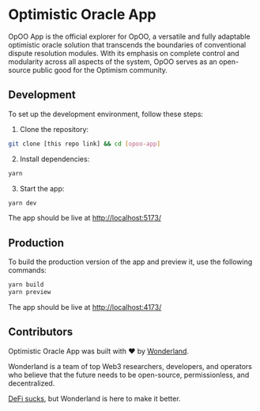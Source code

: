 # Optimistic Oracle App

OpOO App is the official explorer for OpOO, a versatile and fully adaptable optimistic oracle solution that transcends the boundaries of conventional dispute resolution modules. With its emphasis on complete control and modularity across all aspects of the system, OpOO serves as an open-source public good for the Optimism community.

## Development

To set up the development environment, follow these steps:

1. Clone the repository:

```bash
git clone [this repo link] && cd [opoo-app]
```

2. Install dependencies:

```bash
yarn
```

3. Start the app:

```bash
yarn dev
```

The app should be live at [http://localhost:5173/](http://localhost:5173/)

## Production

To build the production version of the app and preview it, use the following commands:

```bash
yarn build
yarn preview
```

The app should be live at [http://localhost:4173/](http://localhost:4173/)

## Contributors

Optimistic Oracle App was built with ❤️ by [Wonderland](https://defi.sucks).

Wonderland is a team of top Web3 researchers, developers, and operators who believe that the future needs to be open-source, permissionless, and decentralized.

[DeFi sucks](https://defi.sucks), but Wonderland is here to make it better.

